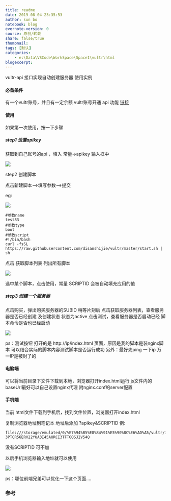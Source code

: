 ```yaml
---
title: readme
date: 2019-08-04 23:35:53
author: sun bo
notebook: blog
evernote-version: 0
source: 原创/转载
share: false/true
thumbnail: 
tags: [默认]
categories:
    - e:\Data\VSCode\WorkSpace\Space1\vultr\html
blogexcerpt:
---
```

vultr-api 接口实现自动创建服务器 使用实例

<!-- more -->

#### 必备条件

有一个vultr账号，并且有一定余额
vultr账号开通 api 功能 [链接](https://my.vultr.com/settings/#settingsapi)

#### 使用

如果第一次使用，按一下步骤

##### step1 设置apikey

获取到自己账号的api ，填入 常量->apikey 输入框中

![](https://gitee.com/sunjinchao/cloudfile_C01/raw/master/img/20190805210219.png)

step2 创建脚本

点击新建脚本-->填写参数-->提交 

eg:

![](https://gitee.com/sunjinchao/cloudfile_C01/raw/master/img/20190805213619.png)

```
#参数name
test33
#参数type
boot
#参数script
#!/bin/bash
curl -fsSL https://raw.githubusercontent.com/disanshijie/vultr/master/start.sh | sh
```

点击 获取脚本列表 列出所有脚本

![](https://gitee.com/sunjinchao/cloudfile_C01/raw/master/img/20190806114801.png)

选中某个脚本，点击使用，常量 SCRIPTID 会被自动填充应用的值

##### step3 创建一个服务器

点击购买，弹出购买服务器的SUBID 稍等片刻后
点击获取服务器列表，查看服务器是否已经创建 及创建状态
状态为active 点击测试，查看服务器是否启动已经 脚本命令是否也已经启动

![](https://gitee.com/sunjinchao/cloudfile_C01/raw/master/img/20190806114935.png)

ps：测试按钮 打开的是 http://ip/index.html 页面，原因是我的脚本是装nginx脚本
可以结合实际的脚本内容测试脚本是否运行成功
另外：最好先ping 一下ip 万一IP是被封了的

#### 电脑端

可以将当前目录下文件下载到本地，浏览器打开index.html运行
js文件内的baseUrl最好可以自己设置nginx代理 附nginx.conf的server配置

#### 手机端

当前 html文件下载到手机后，找到文件位置，浏览器打开index.html

复制浏览器地址到笔记本 地址后添加 ?apikey&SCRIPTID 例:

```
file:///storage/emulated/0/%E7%94%B5%E8%84%91%E5%90%8C%E6%AD%A5/vultr/index.html?3PTCR56ERV22YUA3I45AURCI3TFTOOSJ2V54Q
```

没有SCRIPTID 可不加

以后手机浏览器输入地址就可以使用

![](https://gitee.com/sunjinchao/cloudfile_C01/raw/master/img/20190806114653.png)



ps：哪位前端兄弟可以优化一下这个页面....

### 参考


